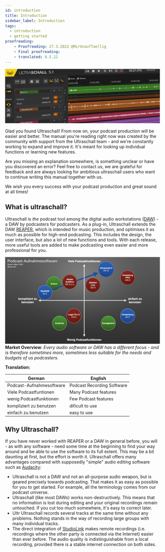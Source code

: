 ```yaml
---
id: introduction
title: Introduction
sidebar_label: Introduction
tags:
  - introduction
  - getting started
proofreading:
    - Proofreading: 27.3.2022 @MirUnauffaellig
    - Final proofreading:
    - translated: 8.5.22
---
```


<!-- @todo: Add captions -->

![welcome-banner](https://raw.githubusercontent.com/Ultraschall/ultraschall-manual/main/assets/images/Allgemein/0-banner-frontpage51.png)

Glad you found Ultraschall! From now on, your podcast production will be easier and better. The manual you're reading right now was created by the community with support from the Ultraschall team - and we're constantly working to expand and improve it. It's meant for looking up individual functions or learning new features.

Are you missing an explanation somewhere, is something unclear or have you discovered an error? Feel free to contact us, we are grateful for feedback and are always looking for ambitious ultraschall users who want to continue writing this manual together with us.

We wish you every success with your podcast production and great sound at all times!

## What is ultraschall?

Ultraschall is *the* podcast tool among the digital audio workstations ([DAW](glossary)) - a DAW by podcasters for podcasters. As a plug-in, Ultraschall extends the DAW [REAPER](https://www.reaper.fm/), which is intended for music production, and optimises it as much as possible for high-end podcasting. This includes the design, the user interface, but also a lot of new functions and tools. With each release, more useful tools are added to make podcasting even easier and more professional for you.

![DAWs Ultraschall 5.001.png](https://raw.githubusercontent.com/Ultraschall/ultraschall-manual/main/assets/images/DAWs-Ultraschall-5.001.png)
**Market Overview**: *Every audio software or DAW has a different focus - and is therefore sometimes more, sometimes less suitable for the needs and budgets of us podcasters.*

**Translation:**

| German                    | English                     |
| ------------------------- | --------------------------- |
| Podcast-Aufnahmesoftware  | Podcast Recording Software  |
| Viele Podcastfuntionen    |  Many Podcast features      |
| wenig Podcastfunktionen   |  Few Podcast features       |
| kompliziert zu benutzen   |  dificult to use            |
| einfach zu benutzen       |  easy to use                |

## Why Ultraschall?

If you have never worked with REAPER or a DAW in general before, you will - as with any software - need some time at the beginning to find your way around and be able to use the software to its full extent. This may be a bit daunting at first, but the effort is worth it. Ultraschall offers many advantages compared with supposedly "simple" audio editing software such as [Audacity](https://www.audacityteam.org/):

* Ultraschall is not a DAW and not an all-purpose audio weapon, but is geared precisely towards podcasting. That makes it as easy as possible for you to get started. For example, all the terminology comes from our podcast universe.
* Ultraschall (like most DAWs) works non-destructively. This means that no information is lost during editing and your original recordings remain untouched. If you cut too much somewhere, it's easy to correct later.
* Ultr Ultraschall records several tracks at the same time without any problems. Nothing stands in the way of recording large groups with many individual tracks.
* The direct integration of [StudioLink](https://studio-link.de) makes remote recordings (i.e. recordings where the other party is connected via the Internet) easier than ever before. The audio quality is indistinguishable from a local recording, provided there is a stable internet connection on both sides.

